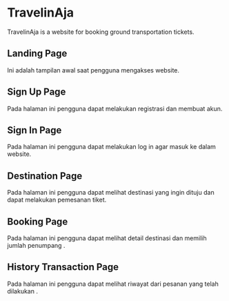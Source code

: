 <h1>TravelinAja</h1>
<p>TravelinAja is a website for booking ground transportation tickets.</p>

<h2> Landing Page </h2>
<p>Ini adalah tampilan awal saat pengguna mengakses website.</p>

<h2> Sign Up Page </h2>
<p>Pada halaman ini pengguna dapat melakukan registrasi dan membuat akun.</p>

<h2> Sign In Page </h2>
<p>Pada halaman ini pengguna dapat melakukan log in agar masuk ke dalam website.</p>

<h2> Destination Page</h2>
<p>Pada halaman ini pengguna dapat melihat destinasi yang ingin dituju dan dapat melakukan pemesanan tiket.</p>

<h2> Booking Page </h2>
<p>Pada halaman ini pengguna dapat melihat detail destinasi dan memilih jumlah penumpang .</p>


<h2> History Transaction Page </h2>
<p>Pada halaman ini pengguna dapat melihat riwayat dari pesanan yang telah dilakukan .</p>
